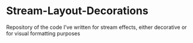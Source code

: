 # Stream-Layout-Decorations
 Repository of the code I've written for stream effects, either decorative or for visual formatting purposes
